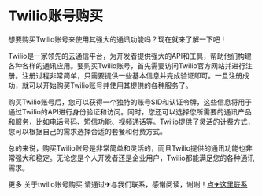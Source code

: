 # Twilio账号购买

想要购买Twilio账号来使用其强大的通讯功能吗？现在就来了解一下吧！

Twilio是一家领先的云通信平台，为开发者提供强大的API和工具，帮助他们构建各种各样的通讯应用。要购买Twilio账号，首先需要访问Twilio官方网站并进行注册。注册过程非常简单，只需要提供一些基本信息并完成验证即可。一旦注册成功，就可以开始购买Twilio账号并使用其提供的各种服务了。

购买Twilio账号后，您可以获得一个独特的账号SID和认证令牌，这些信息将用于通过Twilio的API进行身份验证和访问。同时，您还可以选择您所需要的通讯产品和服务，比如电话号码、短信功能、视频通话等。Twilio提供了灵活的计费方式，您可以根据自己的需求选择合适的套餐和付费方式。

总的来说，购买Twilio账号是非常简单和灵活的，而且Twilio提供的通讯功能也非常强大和稳定。无论您是个人开发者还是企业用户，Twilio都能满足您的各种通讯需求。

更多 关于twilio账号购买 请通过✈与我们联系，感谢阅读，谢谢！[点✈这里联系](https://www.k02.cc)